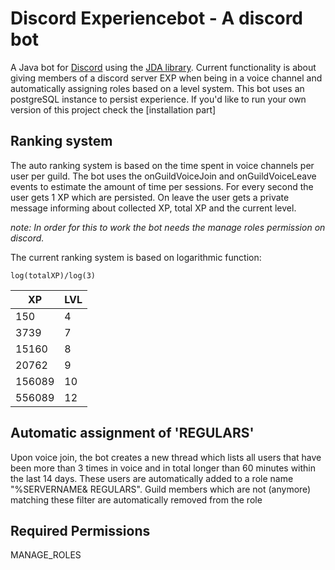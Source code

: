 # Discord Experiencebot - A discord bot

A Java bot for [Discord](https://discordapp.com/) using the [JDA library](https://github.com/DV8FromTheWorld/JDA).
Current functionality is about giving members of a discord server EXP when being in a voice channel and automatically assigning roles based on a level system. This bot uses an postgreSQL instance to persist experience. If you'd like to run your own version of this project check the [installation part]


## Ranking system
The auto ranking system is based on the time spent in voice channels per user per guild. The bot uses the onGuildVoiceJoin and onGuildVoiceLeave events to estimate the amount of time per sessions. For every second the user gets 1 XP which are persisted. On leave the user gets a private message informing about collected XP, total XP and the current level.

*note: In order for this to work the bot needs the manage roles permission on discord.*

The current ranking system is based on logarithmic function:


```
log(totalXP)/log(3)    
```


XP | LVL |
--- | --- | 
150 | 4
3739 | 7
15160 | 8
20762 | 9
156089 | 10
556089 | 12 

## Automatic assignment of 'REGULARS'
 Upon voice join, the bot creates a new thread which lists all users that have been more than 3 times in voice and in total longer than 60 minutes within the last 14 days. These users are automatically added to a role name "%SERVERNAME& REGULARS". Guild members which are not (anymore) matching these filter are automatically removed from the role

## Required Permissions
MANAGE_ROLES
